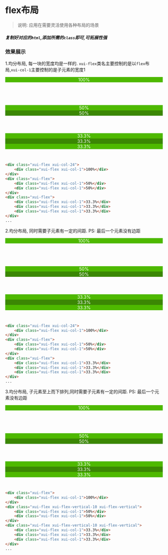 <link rel="stylesheet" type="text/css" href="../assets/xui.css">
<script type="text/javascript" src="../assets/xui.js"></script>

# flex布局

>说明: 应用在需要灵活使用各种布局的场景

##### 复制好对应的`html`,添加所需的`class`即可,可拓展性强

### 效果展示

<style type="text/css">
	.content > div{
		text-align: center;
	    height: 80px;
	    color: #fff;
		margin: 10px 0;
	}
	.xui-flex > div:nth-child(2n){
		background: #3b8704;
	}
	.xui-flex > div:nth-child(2n+1){
		background: #4eb900;
	}
</style>

1.均分布局, 每一块的宽度均是一样的. `xui-flex`类名主要控制的是以`flex`布局,`xui-col-1`主要控制的是子元素的宽度1
<div class="content">
	<div class="xui-flex">
		<div class="xui-flex xui-col-1">100%</div>
	</div>
	<div class="xui-flex">
		<div class="xui-flex xui-col-1">50%</div>
		<div class="xui-flex xui-col-1">50%</div>
	</div>
	<div class="xui-flex">
		<div class="xui-flex xui-col-1">33.3%</div>
		<div class="xui-flex xui-col-1">33.3%</div>
		<div class="xui-flex xui-col-1">33.3%</div>
	</div>
</div>


```html
<div class="xui-flex xui-col-24">
	<div class="xui-flex xui-col-1">100%</div>
</div>
<div class="xui-flex">
	<div class="xui-flex xui-col-1">50%</div>
	<div class="xui-flex xui-col-1">50%</div>
</div>
<div class="xui-flex">
	<div class="xui-flex xui-col-1">33.3%</div>
	<div class="xui-flex xui-col-1">33.3%</div>
	<div class="xui-flex xui-col-1">33.3%</div>
</div>
...
```

2.均分布局, 同时需要子元素有一定的间距. PS: 最后一个元素没有边距
<div class="content">
	<div class="xui-flex">
		<div class="xui-flex xui-col-1">100%</div>
	</div>
	<div class="xui-flex xui-flex-10">
		<div class="xui-flex xui-col-1">50%</div>
		<div class="xui-flex xui-col-1">50%</div>
	</div>
	<div class="xui-flex xui-flex-10">
		<div class="xui-flex xui-col-1">33.3%</div>
		<div class="xui-flex xui-col-1">33.3%</div>
		<div class="xui-flex xui-col-1">33.3%</div>
	</div>
</div>

```html
<div class="xui-flex xui-col-24">
	<div class="xui-flex xui-col-1">100%</div>
</div>
<div class="xui-flex">
	<div class="xui-flex xui-col-1">50%</div>
	<div class="xui-flex xui-col-1">50%</div>
</div>
<div class="xui-flex">
	<div class="xui-flex xui-col-1">33.3%</div>
	<div class="xui-flex xui-col-1">33.3%</div>
	<div class="xui-flex xui-col-1">33.3%</div>
</div>
...
```

3.均分布局, 子元素至上而下排列,同时需要子元素有一定的间距. PS: 最后一个元素没有边距
<div class="content">
	<div class="xui-flex">
		<div class="xui-flex xui-col-1">100%</div>
	</div>
	<div class="xui-flex xui-flex-vertical-10 xui-flex-vertical">
		<div class="xui-flex xui-col-1">50%</div>
		<div class="xui-flex xui-col-1">50%</div>
	</div>
	<div class="xui-flex xui-flex-vertical-10 xui-flex-vertical">
		<div class="xui-flex xui-col-1">33.3%</div>
		<div class="xui-flex xui-col-1">33.3%</div>
		<div class="xui-flex xui-col-1">33.3%</div>
	</div>
</div>

```html
<div class="xui-flex">
	<div class="xui-flex xui-col-1">100%</div>
</div>
<div class="xui-flex xui-flex-vertical-10 xui-flex-vertical">
	<div class="xui-flex xui-col-1">50%</div>
	<div class="xui-flex xui-col-1">50%</div>
</div>
<div class="xui-flex xui-flex-vertical-10 xui-flex-vertical">
	<div class="xui-flex xui-col-1">33.3%</div>
	<div class="xui-flex xui-col-1">33.3%</div>
	<div class="xui-flex xui-col-1">33.3%</div>
</div>
...
```